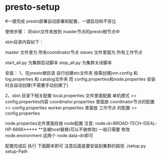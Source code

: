 # presto-setup
#一键完成 presto部署自动部署和配置，一键启动和不安比

使用步骤：
将sbin文件夹放到 master节点的presto根节点中

sbin目录内容如下：

master 文件里为 所有coordinator节点
slaves 文件里面为 所有工作节点

start_all.py 为集群启动脚本
stop_all.py 为集群关闭脚本

安装：
1，在presto根目录 自行创建etc文件夹 
按需创建jvm.config 和 log.properties 和 catalog文件夹
而 config.properties和node.properties 安装时会自动创建(不需要手动创建了)

2，sbin 目录下相关配置
local.properties 文件里面配置 单机模式   >> config.properties内容
coordinator.properties 里面放 coordinator节点的配置  >> config.properties
worker.properties  里面放 工作节点 的配置 >> config.properties

node.properties文件里面存放 node配置 
注意: node.id=BROAD-TECH-IDEAL-HP-6666*****  **会被host替换(可以不做修改)
一般只需要 修改 node.environment 这两个 node.data-dir即可

配置完成后 执行 下面脚本即可  注意后面是要安装到集群的路径
./setup.py setup-Path
